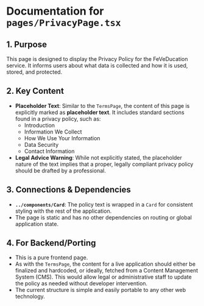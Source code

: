 
# Documentation for `pages/PrivacyPage.tsx`

## 1. Purpose

This page is designed to display the Privacy Policy for the FeVeDucation service. It informs users about what data is collected and how it is used, stored, and protected.

## 2. Key Content

- **Placeholder Text**: Similar to the `TermsPage`, the content of this page is explicitly marked as **placeholder text**. It includes standard sections found in a privacy policy, such as:
  - Introduction
  - Information We Collect
  - How We Use Your Information
  - Data Security
  - Contact Information
- **Legal Advice Warning**: While not explicitly stated, the placeholder nature of the text implies that a proper, legally compliant privacy policy should be drafted by a professional.

## 3. Connections & Dependencies

- **`../components/Card`**: The policy text is wrapped in a `Card` for consistent styling with the rest of the application.
- The page is static and has no other dependencies on routing or global application state.

## 4. For Backend/Porting

- This is a pure frontend page.
- As with the `TermsPage`, the content for a live application should either be finalized and hardcoded, or ideally, fetched from a Content Management System (CMS). This would allow legal or administrative staff to update the policy as needed without developer intervention.
- The current structure is simple and easily portable to any other web technology.

